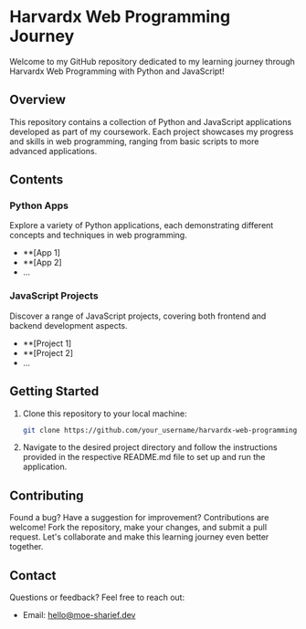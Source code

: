 # Harvardx Web Programming Journey

Welcome to my GitHub repository dedicated to my learning journey through Harvardx Web Programming with Python and JavaScript!

## Overview

This repository contains a collection of Python and JavaScript applications developed as part of my coursework. Each project showcases my progress and skills in web programming, ranging from basic scripts to more advanced applications.

## Contents

### Python Apps

Explore a variety of Python applications, each demonstrating different concepts and techniques in web programming.

- **[App 1]
- **[App 2]
- ...

### JavaScript Projects

Discover a range of JavaScript projects, covering both frontend and backend development aspects.

- **[Project 1]
- **[Project 2]
- ...

## Getting Started

1. Clone this repository to your local machine:

    ```bash
    git clone https://github.com/your_username/harvardx-web-programming.git
    ```

2. Navigate to the desired project directory and follow the instructions provided in the respective README.md file to set up and run the application.

## Contributing

Found a bug? Have a suggestion for improvement? Contributions are welcome! Fork the repository, make your changes, and submit a pull request. Let's collaborate and make this learning journey even better together.

## Contact

Questions or feedback? Feel free to reach out:

- Email: [hello@moe-sharief.dev](mailto:your_email@example.com)

